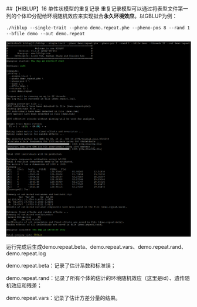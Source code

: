 ##【HIBLUP】16 单性状模型的重复记录
重复记录模型可以通过将表型文件第一列的个体ID分配给环境随机效应来实现拟合**永久环境效应**。以GBLUP为例：

```​
./hiblup --single-trait --pheno demo.repeat.phe --pheno-pos 8 --rand 1 --bfile demo --out demo.repeat
```

![](picture/1.png)

运行完成后生成demo.repeat.beta、demo.repeat.vars、demo.repeat.rand、demo.repeat.log

demo.repeat.beta：记录了估计系数和标准误；

demo.repeat.rand：记录了所有个体的估计的环境随机效应（这里是id）、遗传随机效应和残差；

demo.repeat.vars：记录了估计方差分量的结果。

